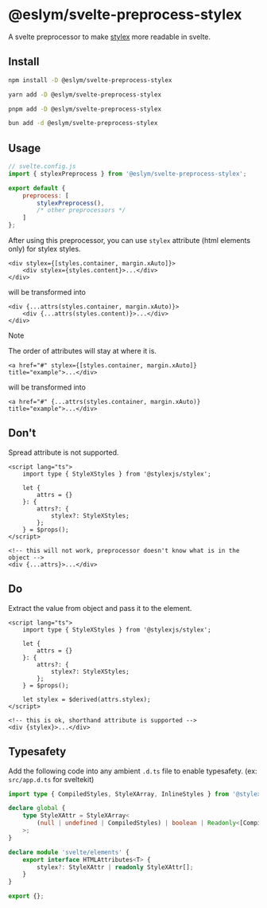 # @eslym/svelte-preprocess-stylex

A svelte preprocessor to make [stylex](https://github.com/facebook/stylex) more readable in svelte.

## Install

```bash
npm install -D @eslym/svelte-preprocess-stylex
```

```bash
yarn add -D @eslym/svelte-preprocess-stylex
```

```bash
pnpm add -D @eslym/svelte-preprocess-stylex
```

```bash
bun add -d @eslym/svelte-preprocess-stylex
```

## Usage

```js
// svelte.config.js
import { stylexPreprocess } from '@eslym/svelte-preprocess-stylex';

export default {
    preprocess: [
        stylexPreprocess(),
        /* other preprocessors */
    ]
};
```

After using this preprocessor, you can use `stylex` attribute (html elements only) for stylex styles.

```svelte
<div stylex={[styles.container, margin.xAuto]}>
    <div stylex={styles.content}>...</div>
</div>
```

will be transformed into

```svelte
<div {...attrs(styles.container, margin.xAuto)}>
    <div {...attrs(styles.content)}>...</div>
</div>
```

> [!NOTE]
> The order of attributes will stay at where it is.
>
> ```svelte
> <a href="#" stylex={[styles.container, margin.xAuto]} title="example">...</div>
> ```
>
> will be transformed into
>
> ```svelte
> <a href="#" {...attrs(styles.container, margin.xAuto)} title="example">...</div>
> ```

## Don't

Spread attribute is not supported.

```svelte
<script lang="ts">
    import type { StyleXStyles } from '@stylexjs/stylex';

    let {
        attrs = {}
    }: {
        attrs?: {
            stylex?: StyleXStyles;
        };
    } = $props();
</script>

<!-- this will not work, preprocessor doesn't know what is in the object -->
<div {...attrs}>...</div>
```

## Do

Extract the value from object and pass it to the element.

```svelte
<script lang="ts">
    import type { StyleXStyles } from '@stylexjs/stylex';

    let {
        attrs = {}
    }: {
        attrs?: {
            stylex?: StyleXStyles;
        };
    } = $props();

    let stylex = $derived(attrs.stylex);
</script>

<!-- this is ok, shorthand attribute is supported -->
<div {stylex}>...</div>
```

## Typesafety

Add the following code into any ambient `.d.ts` file to enable typesafety. (ex: `src/app.d.ts` for sveltekit)

```ts
import type { CompiledStyles, StyleXArray, InlineStyles } from '@stylexjs/stylex/lib/StyleXTypes';

declare global {
    type StyleXAttr = StyleXArray<
        (null | undefined | CompiledStyles) | boolean | Readonly<[CompiledStyles, InlineStyles]>
    >;
}

declare module 'svelte/elements' {
    export interface HTMLAttributes<T> {
        stylex?: StyleXAttr | readonly StyleXAttr[];
    }
}

export {};
```
